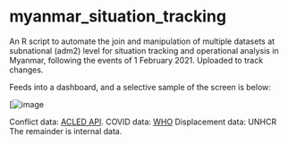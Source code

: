 # myanmar_situation_tracking 

An R script to automate the join and manipulation of multiple datasets at subnational (adm2) level for situation tracking and operational analysis in Myanmar, following the events of 1 February 2021. Uploaded to track changes.

Feeds into a dashboard, and a selective sample of the screen is below:

[![image](https://github.com/ctedja/myanmar_situation_tracking/blob/main/sample_screen.gif)



Conflict data: [ACLED API](https://acleddata.com/). 
COVID data: [WHO](https://datastudio.google.com/reporting/211dd0f5-22b5-43f4-9b62-b90e4aa76714/page/6LwNC)
Displacement data: UNHCR
The remainder is internal data.
